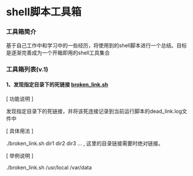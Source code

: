 # shell脚本工具箱

### 工具箱简介
基于自己工作中和学习中的一些经历，将使用到的shell脚本进行一个总结。目标是逐渐完善成为一个开箱即用的shell工具集合

### 工具箱列表(v.1)

#### 1、发现指定目录下的死链接 <a href="https://github.com/maweibinguo/shell_tool/blob/master/broken_link.sh">broken_link.sh</a>
[ 功能说明 ] 

发现指定目录下的死链接，并将该死连接记录到当前运行脚本的dead_link.log文件中

[ 具体用法 ] 

./broken_link.sh dir1 dir2 dir3 ... , 这里的目录链接需要时绝对链接。

[ 举例说明 ]

./broken_link.sh /usr/local /var/data
